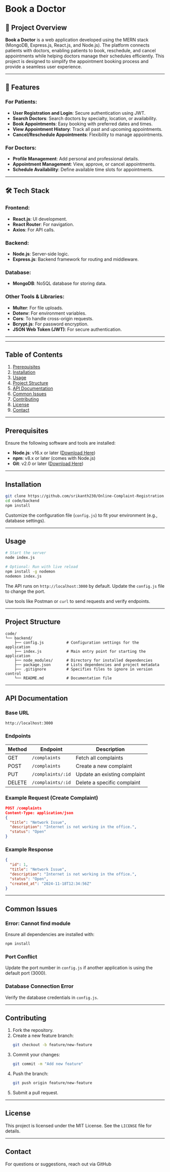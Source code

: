 # Book a Doctor

## 📖 Project Overview  
**Book a Doctor** is a web application developed using the MERN stack (MongoDB, Express.js, React.js, and Node.js). The platform connects patients with doctors, enabling patients to book, reschedule, and cancel appointments while helping doctors manage their schedules efficiently. This project is designed to simplify the appointment booking process and provide a seamless user experience.

---

## 🚀 Features  

### For Patients:  
- **User Registration and Login**: Secure authentication using JWT.  
- **Search Doctors**: Search doctors by specialty, location, or availability.  
- **Book Appointments**: Easy booking with preferred dates and times.  
- **View Appointment History**: Track all past and upcoming appointments.  
- **Cancel/Reschedule Appointments**: Flexibility to manage appointments.  

### For Doctors:  
- **Profile Management**: Add personal and professional details.  
- **Appointment Management**: View, approve, or cancel appointments.  
- **Schedule Availability**: Define available time slots for appointments.  

---

## 🛠️ Tech Stack  

### Frontend:  
- **React.js**: UI development.  
- **React Router**: For navigation.  
- **Axios**: For API calls.  

### Backend:  
- **Node.js**: Server-side logic.  
- **Express.js**: Backend framework for routing and middleware.  

### Database:  
- **MongoDB**: NoSQL database for storing data.  

### Other Tools & Libraries:  
- **Multer**: For file uploads.  
- **Dotenv**: For environment variables.  
- **Cors**: To handle cross-origin requests.  
- **Bcrypt.js**: For password encryption.  
- **JSON Web Token (JWT)**: For secure authentication.  

---

---

## Table of Contents

1. [Prerequisites](#prerequisites)
2. [Installation](#installation)
3. [Usage](#usage)
4. [Project Structure](#project-structure)
5. [API Documentation](#api-documentation)
6. [Common Issues](#common-issues)
7. [Contributing](#contributing)
8. [License](#license)
9. [Contact](#contact)

---

## Prerequisites

Ensure the following software and tools are installed:

- **Node.js**: v16.x or later ([Download Here](https://nodejs.org/))
- **npm**: v8.x or later (comes with Node.js)
- **Git**: v2.0 or later ([Download Here](https://git-scm.com/))

---
## Installation

```bash
git clone https://github.com/srikanth230/Online-Complaint-Registration.git
cd code/backend
npm install
```

Customize the configuration file (`config.js`) to fit your environment (e.g., database settings).

---

## Usage

```bash
# Start the server
node index.js

# Optional: Run with live reload
npm install -g nodemon
nodemon index.js
```

The API runs on `http://localhost:3000` by default. Update the `config.js` file to change the port.

Use tools like Postman or `curl` to send requests and verify endpoints.

---

## Project Structure

```plaintext
code/
└── backend/
    ├── config.js          # Configuration settings for the application
    ├── index.js           # Main entry point for starting the application
    ├── node_modules/      # Directory for installed dependencies
    ├── package.json       # Lists dependencies and project metadata
    ├── .gitignore         # Specifies files to ignore in version control
    └── README.md          # Documentation file
```

---

## API Documentation

### Base URL

```
http://localhost:3000
```

### Endpoints

| Method | Endpoint            | Description                  |
|--------|---------------------|------------------------------|
| GET    | `/complaints`       | Fetch all complaints         |
| POST   | `/complaints`       | Create a new complaint       |
| PUT    | `/complaints/:id`   | Update an existing complaint |
| DELETE | `/complaints/:id`   | Delete a specific complaint  |

### Example Request (Create Complaint)

```json
POST /complaints
Content-Type: application/json
{
  "title": "Network Issue",
  "description": "Internet is not working in the office.",
  "status": "Open"
}
```

### Example Response

```json
{
  "id": 1,
  "title": "Network Issue",
  "description": "Internet is not working in the office.",
  "status": "Open",
  "created_at": "2024-11-18T12:34:56Z"
}
```

---

## Common Issues

### Error: Cannot find module
Ensure all dependencies are installed with:
```bash
npm install
```

### Port Conflict
Update the port number in `config.js` if another application is using the default port (3000).

### Database Connection Error
Verify the database credentials in `config.js`.

---

## Contributing

1. Fork the repository.
2. Create a new feature branch:
   ```bash
   git checkout -b feature/new-feature
   ```
3. Commit your changes:
   ```bash
   git commit -m "Add new feature"
   ```
4. Push the branch:
   ```bash
   git push origin feature/new-feature
   ```
5. Submit a pull request.

---

## License

This project is licensed under the MIT License. See the `LICENSE` file for details.

---

## Contact

For questions or suggestions, reach out via GitHub  

